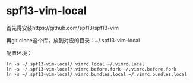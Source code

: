 # spf13-vim-local

首先得安装https://github.com/spf13/spf13-vim

再git clone这个库，放到对应的目录：~/.spf13-vim-local

配置环境：

```
ln -s ~/.spf13-vim-local/.vimrc.local ~/.vimrc.local
ln -s ~/.spf13-vim-local/.vimrc.before.fork ~/.vimrc.before.fork
ln -s ~/.spf13-vim-local/.vimrc.bundles.local ~/.vimrc.bundles.local
```
